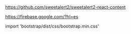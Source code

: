 https://github.com/sweetalert2/sweetalert2-react-content

https://firebase.google.com/?hl=es

import 'bootstrap/dist/css/bootstrap.min.css'